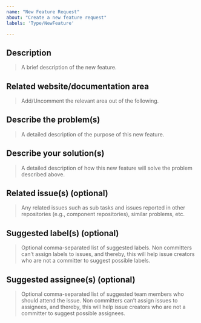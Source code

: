 ```yaml
---
name: "New Feature Request"
about: "Create a new feature request"
labels: 'Type/NewFeature'

---
```


## Description
> A brief description of the new feature.

## Related website/documentation area
> Add/Uncomment the relevant area out of the following. 

<!--Area/BBEs-->
<!--Area/HomePageSamples-->
<!--Area/LearnPages-->
<!--Area/CommonPages-->
<!--Area/Backend-->
<!--Area/UIUX-->
<!--Area/Workflows-->
<!--Area/Blog-->

## Describe the problem(s)
> A detailed description of the purpose of this new feature.

## Describe your solution(s)
> A detailed description of how this new feature will solve the problem described above.

## Related issue(s) (optional)
> Any related issues such as sub tasks and issues reported in other repositories (e.g., component repositories), similar problems, etc. 

## Suggested label(s) (optional)
> Optional comma-separated list of suggested labels. Non committers can’t assign labels to issues, and thereby, this will help issue creators who are not a committer to suggest possible labels.

## Suggested assignee(s) (optional)
> Optional comma-separated list of suggested team members who should attend the issue. Non committers can’t assign issues to assignees, and thereby, this will help issue creators who are not a committer to suggest possible assignees.

